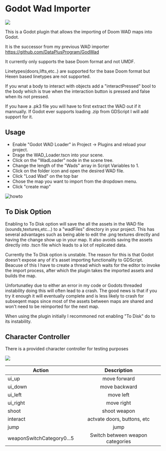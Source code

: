 # Godot Wad Importer

![](https://user-images.githubusercontent.com/62811101/167262974-9a93db20-e4ca-45b1-a012-e222ed06cc65.png)

This is a Godot plugin that allows the importing of Doom WAD maps into Godot.

It is the successor from my previous WAD importer https://github.com/DataPlusProgram/GodWad

It currently only supports the base Doom format and not UMDF.

Linetypes(doors,lifts,etc..) are supported for the base Doom format but Hexen based linetypes are not supported.

If you wnat a body to interact with objects add a "interactPressed" bool to the body which is true when the interaction button is pressed and false when its not pressed.

If you have a .pk3 file you will have to first extract the WAD out if it mannually. If Godot ever supports loading .zip from GDScript I will add support for it.



## Usage
* Enable "Godot WAD Loader" in Project -> Plugins and reload your project.
* Drage the WAD_Loader.tscn into your scene.
* Click on the "WadLoader" node in the scene tree.
* Change the length of the "Wads" array in Script Variables to 1.
* Click on the folder icon and open the desired WAD file.
* Click "Load Wad" on the top bar
* Chose the map you want to import from the dropdown menu.
* Click "create map"
  
![howto](https://user-images.githubusercontent.com/62811101/166899791-9e22999e-2afd-4209-b7d2-97840fab0aae.gif)

## To Disk Option  

Enabling to To Disk option will save the all the assets in the WAD file (sounds,textures,etc...) to a "wadFiles" directory in your project.
This has several advantages such as being able to edit the .png textures directly and having the change show up in your map. It also avoids saving the assets directly into .tscn file which leads to a lot of replicated data.

Currently the To Disk option is unstable. The reason for this is that Godot doesn't expose any of it's asset importing functionality to GDScript. Beacuse of this I have to create a thread which waits for the editor to invoke the import process, after which the plugin takes the imported assets and builds the map.

Unfortunatley due to either an error in my code or Godots threaded instability doing this will often lead to a crash. The good news is that if you try it enough it will eventually complete and is less likely to crash for subseqent maps since most of the assets between maps are shared and won't need to be reimported for the next map. 

When using the plugin initially I recommoned not enabling "To Disk" do to its instability.


## Character Controller
There is a provided character controller for testing purposes


![](https://i.giphy.com/media/dRsq8BVZ2lUapFyGJk/giphy.webp)

| Action        |  Description  |
| ------------- |:-------------:|
| ui_up         | move forward  |
| ui_down       | move backward |
| ui_left       | move left     |
| ui_right      | move right    |
| shoot         | shoot weapon  |
| interact      | actvate doors, buttons, etc|
| jump          | jump          |
| weaponSwitchCategory0...5| Switch between weapon categories |
